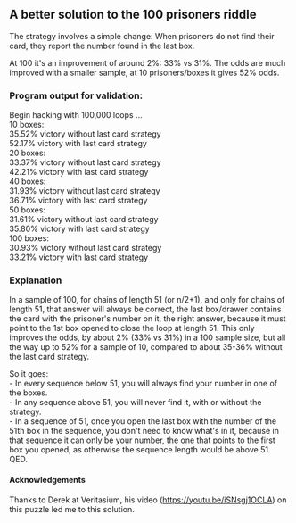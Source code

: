 ## A better solution to the 100 prisoners riddle

The strategy involves a simple change: When prisoners do not find their card, they report the number found in the last box.

At 100 it's an improvement of around 2%: 33% vs 31%. The odds are much improved with a smaller sample, at 10 prisoners/boxes it gives 52% odds.


### Program output for validation:

Begin hacking with 100,000 loops ...    
10 boxes:    
35.52% victory without last card strategy    
52.17% victory with last card strategy    
20 boxes:    
33.37% victory without last card strategy    
42.21% victory with last card strategy    
40 boxes:    
31.93% victory without last card strategy    
36.71% victory with last card strategy    
50 boxes:    
31.61% victory without last card strategy    
35.80% victory with last card strategy    
100 boxes:    
30.93% victory without last card strategy    
33.21% victory with last card strategy


### Explanation

In a sample of 100, for chains of length 51 (or n/2+1), and only for chains of length 51, that answer will always be correct, the last box/drawer contains the card with the prisoner's number on it, the right answer, because it must point to the 1st box opened to close the loop at length 51. This only improves the odds, by about 2% (33% vs 31%) in a 100 sample size, but all the way up to 52% for a sample of 10, compared to about 35-36% without the last card strategy.

So it goes:    
	- In every sequence below 51, you will always find your number in one of the boxes.    
	- In any sequence above 51, you will never find it, with or without the strategy.    
	- In a sequence of 51, once you open the last box with the number of the 51th box in the sequence, you don't need to know what's in it, because in that sequence it can only be your number, the one that points to the first box you opened, as otherwise the sequence length would be above 51. QED.


#### Acknowledgements

Thanks to Derek at Veritasium, his video (https://youtu.be/iSNsgj1OCLA) on this puzzle led me to this solution.
